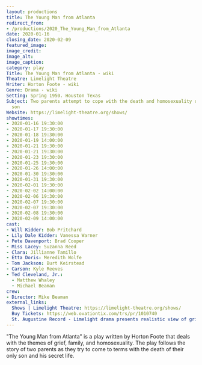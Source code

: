```yaml
---
layout: productions
title: The Young Man from Atlanta
redirect_from:
- /productions/2020_The_Young_Man_from_Atlanta
date: 2020-01-16
closing_date: 2020-02-09
featured_image:
image_credit:
image_alt:
image_caption:
category: play
Title: The Young Man from Atlanta - wiki
Theatre: Limelight Theatre
Writer: Horton Foote - wiki
Genre: Drama - wiki
Setting: Spring 1950. Houston Texas
Subject: Two parents attempt to cope with the death and homosexuality of their only
  son
Website: https://limelight-theatre.org/shows/
showtimes:
- 2020-01-16 19:30:00
- 2020-01-17 19:30:00
- 2020-01-18 19:30:00
- 2020-01-19 14:00:00
- 2020-01-21 19:30:00
- 2020-01-21 19:30:00
- 2020-01-23 19:30:00
- 2020-01-25 19:30:00
- 2020-01-26 14:00:00
- 2020-01-30 19:30:00
- 2020-01-31 19:30:00
- 2020-02-01 19:30:00
- 2020-02-02 14:00:00
- 2020-02-06 19:30:00
- 2020-02-07 19:30:00
- 2020-02-07 19:30:00
- 2020-02-08 19:30:00
- 2020-02-09 14:00:00
cast:
- Will Kidder: Bob Pritchard
- Lily Dale Kidder: Vanessa Warner
- Pete Davenport: Brad Cooper
- Miss Lacey: Suzanna Reed
- Clara: Jillianne Tamillo
- Etta Doris: Meredith Wolfe
- Tom Jackson: Burt Keirstead
- Carson: Kyle Reeves
- Ted Cleveland, Jr.:
  - Matthew Whaley
  - Michael Beaman
crew:
- Director: Mike Beaman
external_links:
  Shows | Limelight Theatre: https://limelight-theatre.org/shows/
  Buy Tickets: https://web.ovationtix.com/trs/pr/1010740
  St. Augustine Record - Limelight drama presents realistic view of grief recovery: https://www.staugustine.com/entertainment/20200117/limelight-drama-presents-realistic-view-of-grief-recovery
---
```

"The Young Man from Atlanta" is a play written by Horton Foote that deals with the themes of grief, family, and homosexuality. The play follows the story of two parents as they try to come to terms with the death of their only son and his secret life. 